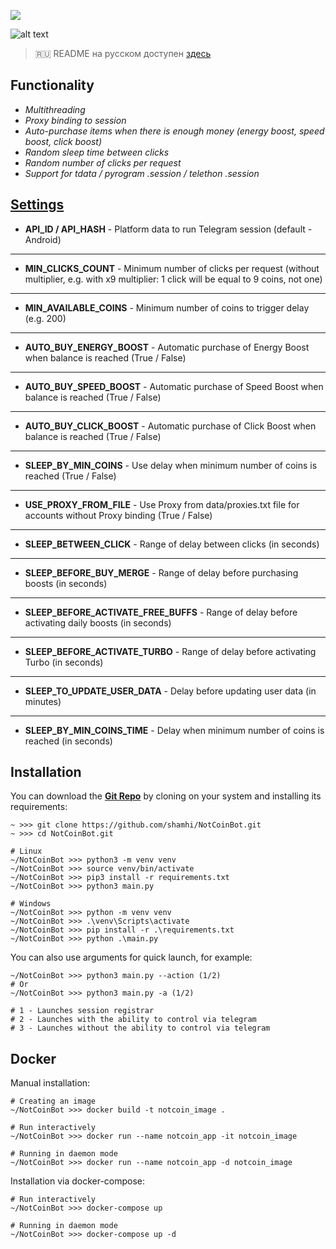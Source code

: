 [<img src="https://img.shields.io/badge/Telegram-%40Me-orange">](https://t.me/sho6ot)

![alt text](https://i.imgur.com/PDYwSJ9.png)

> 🇷🇺 README на русском доступен [здесь](README.md)

## Functionality  
+ _Multithreading_
+ _Proxy binding to session_
+ _Auto-purchase items when there is enough money (energy boost, speed boost, click boost)_
+ _Random sleep time between clicks_
+ _Random number of clicks per request_
+ _Support for tdata / pyrogram .session / telethon .session_

## [Settings](https://github.com/shamhi/NotCoinBot/blob/main/data/config.py)
+ **API_ID / API_HASH** - Platform data to run Telegram session (default - Android)
***
+ **MIN_CLICKS_COUNT** - Minimum number of clicks per request (without multiplier, e.g. with x9 multiplier: 1 click will be equal to 9 coins, not one)
***
+ **MIN_AVAILABLE_COINS** - Minimum number of coins to trigger delay (e.g. 200)
***
+ **AUTO_BUY_ENERGY_BOOST** - Automatic purchase of Energy Boost when balance is reached (True / False)
***
+ **AUTO_BUY_SPEED_BOOST** - Automatic purchase of Speed Boost when balance is reached (True / False)
***
+ **AUTO_BUY_CLICK_BOOST** - Automatic purchase of Click Boost when balance is reached (True / False)
***
+ **SLEEP_BY_MIN_COINS** - Use delay when minimum number of coins is reached (True / False)
***
+ **USE_PROXY_FROM_FILE** - Use Proxy from data/proxies.txt file for accounts without Proxy binding (True / False)
***
+ **SLEEP_BETWEEN_CLICK** - Range of delay between clicks (in seconds)
***
+ **SLEEP_BEFORE_BUY_MERGE** - Range of delay before purchasing boosts (in seconds)
***
+ **SLEEP_BEFORE_ACTIVATE_FREE_BUFFS** - Range of delay before activating daily boosts (in seconds)
***
+ **SLEEP_BEFORE_ACTIVATE_TURBO** - Range of delay before activating Turbo (in seconds)
***
+ **SLEEP_TO_UPDATE_USER_DATA** - Delay before updating user data (in minutes)
***
+ **SLEEP_BY_MIN_COINS_TIME** - Delay when minimum number of coins is reached (in seconds)

## Installation
You can download the [**Git Repo**](https://github.com/shamhi/NotCoinBot) by cloning on your system and installing its requirements:
```
~ >>> git clone https://github.com/shamhi/NotCoinBot.git 
~ >>> cd NotCoinBot.git

# Linux
~/NotCoinBot >>> python3 -m venv venv
~/NotCoinBot >>> source venv/bin/activate
~/NotCoinBot >>> pip3 install -r requirements.txt
~/NotCoinBot >>> python3 main.py

# Windows
~/NotCoinBot >>> python -m venv venv
~/NotCoinBot >>> .\venv\Scripts\activate
~/NotCoinBot >>> pip install -r .\requirements.txt
~/NotCoinBot >>> python .\main.py
```

You can also use arguments for quick launch, for example:
```
~/NotCoinBot >>> python3 main.py --action (1/2)
# Or
~/NotCoinBot >>> python3 main.py -a (1/2)

# 1 - Launches session registrar
# 2 - Launches with the ability to control via telegram
# 3 - Launches without the ability to control via telegram
```

## Docker
Manual installation:
```shell
# Creating an image
~/NotCoinBot >>> docker build -t notcoin_image .

# Run interactively
~/NotCoinBot >>> docker run --name notcoin_app -it notcoin_image

# Running in daemon mode
~/NotCoinBot >>> docker run --name notcoin_app -d notcoin_image
```

Installation via docker-compose:
```shell
# Run interactively
~/NotCoinBot >>> docker-compose up

# Running in daemon mode
~/NotCoinBot >>> docker-compose up -d
```
